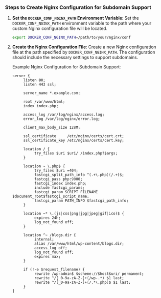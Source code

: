 ### Steps to Create Nginx Configuration for Subdomain Support

1. **Set the `DOCKER_CONF_NGINX_PATH` Environment Variable**:
    Set the `DOCKER_CONF_NGINX_PATH` environment variable to the path where your custom Nginx configuration file will be located.

    ```sh
    export DOCKER_CONF_NGINX_PATH=/path/to/your/nginx/conf
    ```

2. **Create the Nginx Configuration File**:
    Create a new Nginx configuration file at the path specified by `DOCKER_CONF_NGINX_PATH`. The configuration should include the necessary settings to support subdomains.

    Example Nginx Configuration for Subdomain Support:

    ```nginx
    server {
         listen 80;
         listen 443 ssl;

         server_name *.example.com;

         root /var/www/html;
         index index.php;

         access_log /var/log/nginx/access.log;
         error_log /var/log/nginx/error.log;

         client_max_body_size 128M;

         ssl_certificate     /etc/nginx/certs/cert.crt;
         ssl_certificate_key /etc/nginx/certs/cert.key;

         location / {
              try_files $uri $uri/ /index.php?$args;
         }

         location ~ \.php$ {
              try_files $uri =404;
              fastcgi_split_path_info ^(.+\.php)(/.+)$;
              fastcgi_pass php:9000;
              fastcgi_index index.php;
              include fastcgi_params;
              fastcgi_param SCRIPT_FILENAME $document_root$fastcgi_script_name;
              fastcgi_param PATH_INFO $fastcgi_path_info;
         }

         location ~* \.(js|css|png|jpg|jpeg|gif|ico)$ {
              expires 24h;
              log_not_found off;
         }

         location ^~ /blogs.dir {
              internal;
              alias /var/www/html/wp-content/blogs.dir;
              access_log off;
              log_not_found off;
              expires max;
         }

         if (!-e $request_filename) {
              rewrite /wp-admin$ $scheme://$host$uri/ permanent;
              rewrite ^/[_0-9a-zA-Z-]+(/wp-.*) $1 last;
              rewrite ^/[_0-9a-zA-Z-]+(/.*\.php)$ $1 last;
         }
    }
    ```